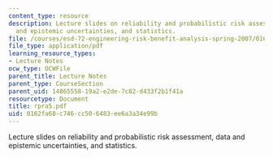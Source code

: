 ```yaml
---
content_type: resource
description: Lecture slides on reliability and probabilistic risk assessment, data
  and epistemic uncertainties, and statistics.
file: /courses/esd-72-engineering-risk-benefit-analysis-spring-2007/0162fa68c746cc506483ee6a3a34e99b_rpra5.pdf
file_type: application/pdf
learning_resource_types:
- Lecture Notes
ocw_type: OCWFile
parent_title: Lecture Notes
parent_type: CourseSection
parent_uid: 14865558-19a2-e2de-7c82-d433f2b1f41a
resourcetype: Document
title: rpra5.pdf
uid: 0162fa68-c746-cc50-6483-ee6a3a34e99b
---
```

Lecture slides on reliability and probabilistic risk assessment, data and epistemic uncertainties, and statistics.

